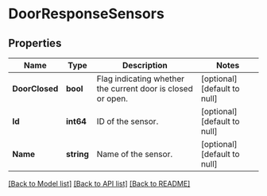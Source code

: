# DoorResponseSensors

## Properties
Name | Type | Description | Notes
------------ | ------------- | ------------- | -------------
**DoorClosed** | **bool** | Flag indicating whether the current door is closed or open. | [optional] [default to null]
**Id** | **int64** | ID of the sensor. | [optional] [default to null]
**Name** | **string** | Name of the sensor. | [optional] [default to null]

[[Back to Model list]](../README.md#documentation-for-models) [[Back to API list]](../README.md#documentation-for-api-endpoints) [[Back to README]](../README.md)


